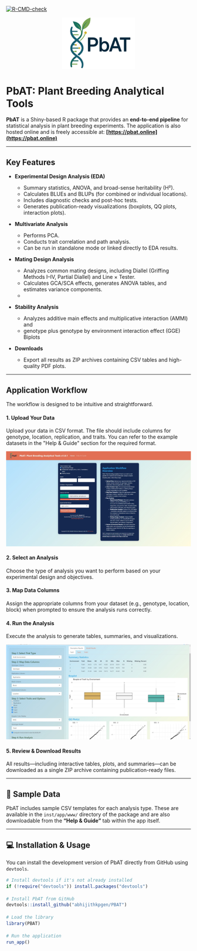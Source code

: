 <!-- badges: start -->
[![R-CMD-check](https://github.com/abhijithkpgen/PBAT/actions/workflows/R-CMD-check.yaml/badge.svg?branch=main)](https://github.com/abhijithkpgen/PBAT/actions/workflows/R-CMD-check.yaml?query=branch%3Amain)
<!-- badges: end -->

<p align="center">
  <img src="https://raw.githubusercontent.com/abhijithkpgen/PBAT/main/man/figures/LogoNobg.png" alt="PbAT Logo" width="200"/>
</p>

# PbAT: Plant Breeding Analytical Tools

**PbAT** is a Shiny-based R package that provides an **end-to-end pipeline** for statistical analysis in plant breeding experiments. The application is also hosted online and is freely accessible at: **[https://pbat.online](https://pbat.online)**

---

## Key Features

-   **Experimental Design Analysis (EDA)**
    -   Summary statistics, ANOVA, and broad-sense heritability (H²).
    -   Calculates BLUEs and BLUPs (for combined or individual locations).
    -   Includes diagnostic checks and post-hoc tests.
    -   Generates publication-ready visualizations (boxplots, QQ plots, interaction plots).

-   **Multivariate Analysis**
    -   Performs PCA.
    -   Conducts trait correlation and path analysis.
    -   Can be run in standalone mode or linked directly to EDA results.

-   **Mating Design Analysis**
    -   Analyzes common mating designs, including Diallel (Griffing Methods I–IV, Partial Diallel) and Line × Tester.
    -   Calculates GCA/SCA effects, generates ANOVA tables, and estimates variance components.
    -   
-   **Stability Analysis**
    -   Analyzes additive main effects and multiplicative interaction (AMMI) and
    -    genotype plus genotype by environment interaction effect (GGE) Biplots

-   **Downloads**
    -   Export all results as ZIP archives containing CSV tables and high-quality PDF plots.

---

## Application Workflow

The workflow is designed to be intuitive and straightforward.

#### 1. Upload Your Data
Upload your data in CSV format. The file should include columns for genotype, location, replication, and traits. You can refer to the example datasets in the "Help & Guide" section for the required format.

<img src="https://raw.githubusercontent.com/abhijithkpgen/PBAT/main/man/figures/Loading_data.jpg" alt="Loading data" width="700">

#### 2. Select an Analysis
Choose the type of analysis you want to perform based on your experimental design and objectives.

#### 3. Map Data Columns
Assign the appropriate columns from your dataset (e.g., genotype, location, block) when prompted to ensure the analysis runs correctly.


#### 4. Run the Analysis
Execute the analysis to generate tables, summaries, and visualizations.

<img src="https://raw.githubusercontent.com/abhijithkpgen/PBAT/main/man/figures/Descriptive_analysis.jpg" alt="Descriptive analysis" width="700">

#### 5. Review & Download Results
All results—including interactive tables, plots, and summaries—can be downloaded as a single ZIP archive containing publication-ready files.

---

## 📂 Sample Data

PbAT includes sample CSV templates for each analysis type. These are available in the `inst/app/www/` directory of the package and are also downloadable from the **“Help & Guide”** tab within the app itself.

---

## 💻 Installation & Usage

You can install the development version of PbAT directly from GitHub using `devtools`.

```r
# Install devtools if it's not already installed
if (!require("devtools")) install.packages("devtools")

# Install PbAT from GitHub
devtools::install_github("abhijithkpgen/PBAT")

# Load the library
library(PBAT)

# Run the application
run_app()
